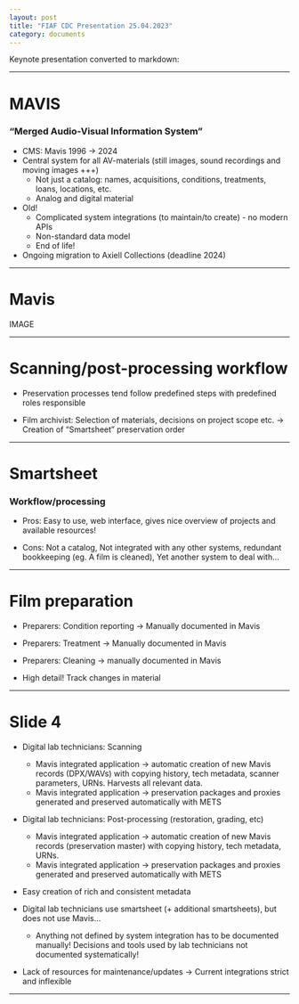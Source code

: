 ```yaml
---
layout: post
title: "FIAF CDC Presentation 25.04.2023"
category: documents
---
```


Keynote presentation converted to markdown:

---

# MAVIS
### “Merged Audio-Visual Information System” 

- CMS: Mavis 1996 -> 2024
- Central system for all AV-materials (still images, sound recordings and moving images +++)
	- Not just a catalog: names, acquisitions, conditions, treatments, loans, locations, etc. 
	- Analog and digital material
- Old! 
	- Complicated system integrations (to maintain/to create) - no modern APIs
	- Non-standard data model
	- End of life!
- Ongoing migration to Axiell Collections (deadline 2024)

---

# Mavis

IMAGE

---

# Scanning/post-processing workflow 

- Preservation processes tend follow predefined steps with predefined roles responsible

- Film archivist: Selection of materials, decisions on project scope etc. -> Creation of “Smartsheet” preservation order

---

# Smartsheet
### Workflow/processing

- Pros: Easy to use, web interface, gives nice overview of projects and available resources!

- Cons: Not a catalog, Not integrated with any other systems, redundant bookkeeping (eg. A film is cleaned), Yet another system to deal with…

---

# Film preparation

- Preparers: Condition reporting -> Manually documented in Mavis
- Preparers: Treatment -> Manually documented in Mavis
- Preparers: Cleaning -> manually documented in Mavis

- High detail! Track changes in material

---

# Slide 4

- Digital lab technicians: Scanning
	- Mavis integrated application -> automatic creation of new Mavis records (DPX/WAVs) with copying history, tech metadata, scanner parameters, URNs. Harvests all relevant data.
	- Mavis integrated application -> preservation packages and proxies generated and preserved automatically with METS
- Digital lab technicians: Post-processing (restoration, grading, etc)
	- Mavis integrated application -> automatic creation of new Mavis records (preservation master) with copying history, tech metadata, URNs.
	- Mavis integrated application -> preservation packages and proxies generated and preserved automatically with METS

- Easy creation of rich and consistent metadata
- Digital lab technicians use smartsheet (+ additional smartsheets), but does not use Mavis…
	- Anything not defined by system integration has to be documented manually! Decisions and tools used by lab technicians not documented systematically!
- Lack of resources for maintenance/updates -> Current integrations strict and inflexible 

---
